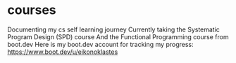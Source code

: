 # courses
Documenting my cs self learning journey
Currently taking the Systematic Program Design (SPD) course
And the Functional Programming course from boot.dev
Here is my boot.dev account for tracking my progress: https://www.boot.dev/u/eikonoklastes

